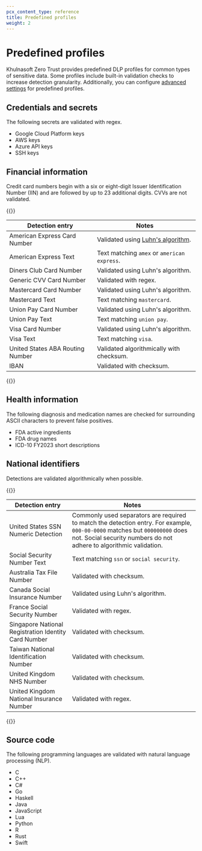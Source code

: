 ```yaml
---
pcx_content_type: reference
title: Predefined profiles
weight: 2
---
```


# Predefined profiles

Khulnasoft Zero Trust provides predefined DLP profiles for common types of sensitive data. Some profiles include built-in validation checks to increase detection granularity. Additionally, you can configure [advanced settings](/cloudflare-one/policies/data-loss-prevention/dlp-profiles/advanced-settings/) for predefined profiles.

## Credentials and secrets

The following secrets are validated with regex.

- Google Cloud Platform keys
- AWS keys
- Azure API keys
- SSH keys

## Financial information

Credit card numbers begin with a six or eight-digit Issuer Identification Number (IIN) and are followed by up to 23 additional digits. CVVs are not validated.

{{<table-wrap>}}

| Detection entry                  | Notes                                                                             |
| -------------------------------- | --------------------------------------------------------------------------------- |
| American Express Card Number     | Validated using [Luhn's algorithm](https://en.wikipedia.org/wiki/Luhn_algorithm). |
| American Express Text            | Text matching `amex` or `american express`.                                       |
| Diners Club Card Number          | Validated using Luhn's algorithm.                                                 |
| Generic CVV Card Number          | Validated with regex.                                                             |
| Mastercard Card Number           | Validated using Luhn's algorithm.                                                 |
| Mastercard Text                  | Text matching `mastercard`.                                                       |
| Union Pay Card Number            | Validated using Luhn's algorithm.                                                 |
| Union Pay Text                   | Text matching `union pay`.                                                        |
| Visa Card Number                 | Validated using Luhn's algorithm.                                                 |
| Visa Text                        | Text matching `visa`.                                                             |
| United States ABA Routing Number | Validated algorithmically with checksum.                                          |
| IBAN                             | Validated with checksum.                                                          |

{{</table-wrap>}}

## Health information

The following diagnosis and medication names are checked for surrounding ASCII characters to prevent false positives.

- FDA active ingredients
- FDA drug names
- ICD-10 FY2023 short descriptions

## National identifiers

Detections are validated algorithmically when possible.

{{<table-wrap>}}

| Detection entry                                      | Notes                                                                                                                                                                                             |
| ---------------------------------------------------- | ------------------------------------------------------------------------------------------------------------------------------------------------------------------------------------------------- |
| United States SSN Numeric Detection                  | Commonly used separators are required to match the detection entry. For example, `000-00-0000` matches but `000000000` does not. Social security numbers do not adhere to algorithmic validation. |
| Social Security Number Text                          | Text matching `ssn` or `social security`.                                                                                                                                                         |
| Australia Tax File Number                            | Validated with checksum.                                                                                                                                                                          |
| Canada Social Insurance Number                       | Validated using Luhn's algorithm.                                                                                                                                                                 |
| France Social Security Number                        | Validated with regex.                                                                                                                                                                             |
| Singapore National Registration Identity Card Number | Validated with checksum.                                                                                                                                                                          |
| Taiwan National Identification Number                | Validated with checksum.                                                                                                                                                                          |
| United Kingdom NHS Number                            | Validated with checksum.                                                                                                                                                                          |
| United Kingdom National Insurance Number             | Validated with regex.                                                                                                                                                                             |

{{</table-wrap>}}

## Source code

The following programming languages are validated with natural language processing (NLP).

- C
- C++
- C#
- Go
- Haskell
- Java
- JavaScript
- Lua
- Python
- R
- Rust
- Swift
